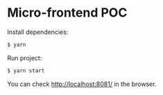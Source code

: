# Micro-frontend POC

Install dependencies:

```bash
$ yarn
```

Run project:

```bash
$ yarn start
```

You can check [http://localhost:8081/](http://localhost:8081/) in the browser.
